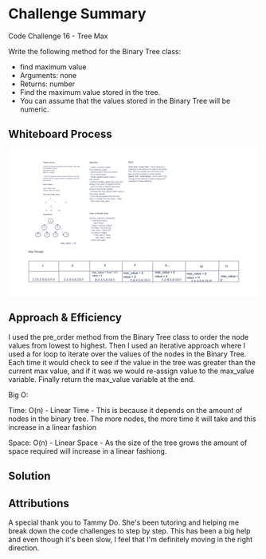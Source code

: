 # Challenge Summary
<!-- Description of the challenge -->

Code Challenge 16 - Tree Max

Write the following method for the Binary Tree class:

- find maximum value
- Arguments: none
- Returns: number
- Find the maximum value stored in the tree.
- You can assume that the values stored in the Binary Tree will be numeric.


## Whiteboard Process
<!-- Embedded whiteboard image -->

![Whiteboard Image](tree_max.png)

## Approach & Efficiency
<!-- What approach did you take? Why? What is the Big O space/time for this approach? -->

I used the pre_order method from the Binary Tree class to order the node values from lowest to highest. Then I used an iterative approach where I used a for loop to iterate over the values of the nodes in the Binary Tree. Each time it would check to see if the value in the tree was greater than the current max value, and if it was we would re-assign value to the max_value variable. Finally return the max_value variable at the end.

Big O:

Time: O(n) - Linear Time - This is because it depends on the amount of nodes in the binary tree. The more nodes, the more time it will take and this increase in a linear fashion

Space: O(n) - Linear Space - As the size of the tree grows the amount of space required will increase in a linear fashiong.

## Solution
<!-- Show how to run your code, and examples of it in action -->


## Attributions

A special thank you to Tammy Do. She's been tutoring and helping me break down the code challenges to step by step. This has been a big help and even though it's been slow, I feel that I'm definitely moving in the right direction.
